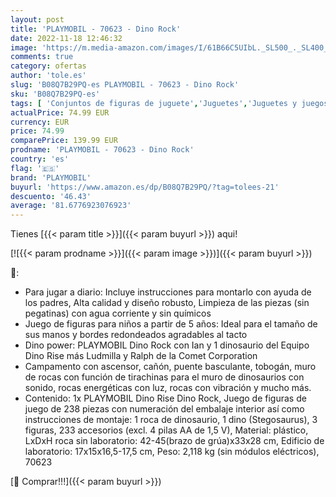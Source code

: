 ```yaml
---
layout: post
title: 'PLAYMOBIL - 70623 - Dino Rock'
date: 2022-11-18 12:46:32
image: 'https://m.media-amazon.com/images/I/61B66C5UIbL._SL500_._SL400_.jpg'
comments: true
category: ofertas
author: 'tole.es'
slug: 'B08Q7B29PQ-es PLAYMOBIL - 70623 - Dino Rock'
sku: 'B08Q7B29PQ-es'
tags: [ 'Conjuntos de figuras de juguete','Juguetes','Juguetes y juegos','Muñecos y figuras','playmobil','🇪🇸', ]
actualPrice: 74.99 EUR
currency: EUR
price: 74.99
comparePrice: 139.99 EUR
prodname: 'PLAYMOBIL - 70623 - Dino Rock'
country: 'es'
flag: '🇪🇸'
brand: 'PLAYMOBIL'
buyurl: 'https://www.amazon.es/dp/B08Q7B29PQ/?tag=tolees-21'
descuento: '46.43'
average: '81.6776923076923'
---
```


Tienes [{{< param title >}}]({{< param buyurl >}}) aqui!

[![{{< param prodname >}}]({{< param image >}})]({{< param buyurl >}})

🔎:

- Para jugar a diario: Incluye instrucciones para montarlo con ayuda de los padres, Alta calidad y diseño robusto, Limpieza de las piezas (sin pegatinas) con agua corriente y sin químicos
- Juego de figuras para niños a partir de 5 años: Ideal para el tamaño de sus manos y bordes redondeados agradables al tacto
- Dino power: PLAYMOBIL Dino Rock con Ian y 1 dinosaurio del Equipo Dino Rise más Ludmilla y Ralph de la Comet Corporation
- Campamento con ascensor, cañón, puente basculante, tobogán, muro de rocas con función de tirachinas para el muro de dinosaurios con sonido, rocas energéticas con luz, rocas con vibración y mucho más.
- Contenido: 1x PLAYMOBIL Dino Rise Dino Rock, Juego de figuras de juego de 238 piezas con numeración del embalaje interior así como instrucciones de montaje: 1 roca de dinosaurio, 1 dino (Stegosaurus), 3 figuras, 233 accesorios (excl. 4 pilas AA de 1,5 V), Material: plástico, LxDxH roca sin laboratorio: 42-45(brazo de grúa)x33x28 cm, Edificio de laboratorio: 17x15x16,5-17,5 cm, Peso: 2,118 kg (sin módulos eléctricos), 70623

[🛒 Comprar!!!]({{< param buyurl >}})
